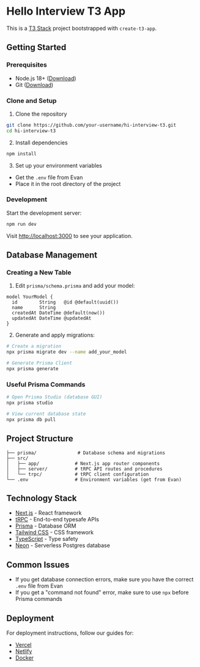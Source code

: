# Hello Interview T3 App

This is a [T3 Stack](https://create.t3.gg/) project bootstrapped with `create-t3-app`.

## Getting Started

### Prerequisites
- Node.js 18+ ([Download](https://nodejs.org/))
- Git ([Download](https://git-scm.com/downloads))

### Clone and Setup

1. Clone the repository
```bash
git clone https://github.com/your-username/hi-interview-t3.git
cd hi-interview-t3
```

2. Install dependencies
```bash
npm install
```

3. Set up your environment variables
- Get the `.env` file from Evan
- Place it in the root directory of the project

### Development

Start the development server:
```bash
npm run dev
```

Visit [http://localhost:3000](http://localhost:3000) to see your application.

## Database Management

### Creating a New Table

1. Edit `prisma/schema.prisma` and add your model:
```prisma
model YourModel {
  id        String   @id @default(uuid())
  name      String
  createdAt DateTime @default(now())
  updatedAt DateTime @updatedAt
}
```

2. Generate and apply migrations:
```bash
# Create a migration
npx prisma migrate dev --name add_your_model

# Generate Prisma Client
npx prisma generate
```

### Useful Prisma Commands

```bash
# Open Prisma Studio (database GUI)
npx prisma studio

# View current database state
npx prisma db pull
```

## Project Structure

```
├── prisma/               # Database schema and migrations
├── src/
│   ├── app/             # Next.js app router components
│   ├── server/          # tRPC API routes and procedures
│   └── trpc/            # tRPC client configuration
└── .env                 # Environment variables (get from Evan)
```

## Technology Stack

- [Next.js](https://nextjs.org) - React framework
- [tRPC](https://trpc.io) - End-to-end typesafe APIs
- [Prisma](https://prisma.io) - Database ORM
- [Tailwind CSS](https://tailwindcss.com) - CSS framework
- [TypeScript](https://www.typescriptlang.org/) - Type safety
- [Neon](https://neon.tech) - Serverless Postgres database

## Common Issues

- If you get database connection errors, make sure you have the correct `.env` file from Evan
- If you get a "command not found" error, make sure to use `npx` before Prisma commands

## Deployment

For deployment instructions, follow our guides for:
- [Vercel](https://create.t3.gg/en/deployment/vercel)
- [Netlify](https://create.t3.gg/en/deployment/netlify)
- [Docker](https://create.t3.gg/en/deployment/docker)
